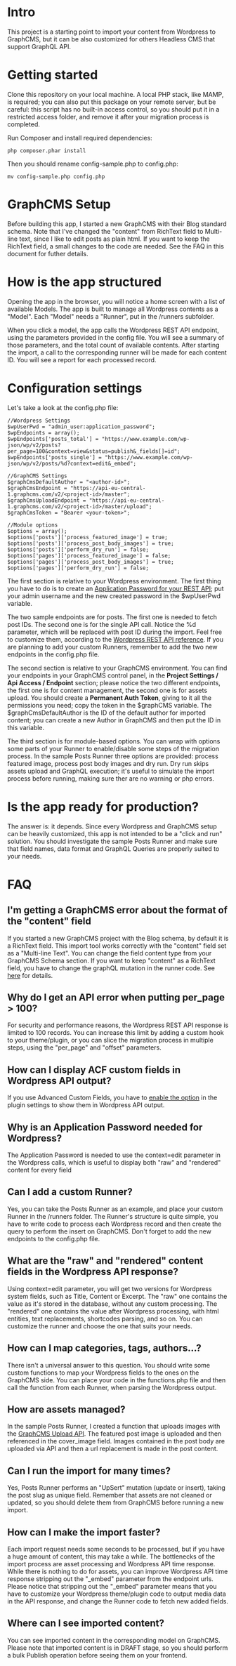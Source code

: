 # Intro
This project is a starting point to import your content from Wordpress to GraphCMS, but it can be also customized for others Headless CMS that support GraphQL API.

# Getting started
Clone this repository on your local machine.
A local PHP stack, like MAMP, is required; you can also put this package on your remote server, but be careful: this script has no built-in access control, so you should put it in a restricted access folder, and remove it after your migration process is completed.

Run Composer and install required dependencies:
```
php composer.phar install
```
Then you should rename config-sample.php to config.php:
```
mv config-sample.php config.php
```

# GraphCMS Setup
Before building this app, I started a new GraphCMS with their Blog standard schema.
Note that I've changed the "content" from RichText field to Multi-line text, since I like to edit posts as plain html.
If you want to keep the RichText field, a small changes to the code are needed.
See the FAQ in this document for futher details.

# How is the app structured
Opening the app in the browser, you will notice a home screen with a list of available Models.
The app is built to manage all Wordpress contents as a "Model".
Each "Model" needs a "Runner", put in the /runners subfolder.

When you click a model, the app calls the Wordpress REST API endpoint, using the parameters provided in the config file.
You will see a summary of those parameters, and the total count of available contents.
After starting the import, a call to the corresponding runner will be made for each content ID.
You will see a report for each processed record.

# Configuration settings
Let's take a look at the config.php file:
```
//Wordpress Settings
$wpUserPwd = "admin_user:application_password";
$wpEndpoints = array();
$wpEndpoints['posts_total'] = "https://www.example.com/wp-json/wp/v2/posts?per_page=100&context=view&status=publish&_fields[]=id";
$wpEndpoints['posts_single'] = "https://www.example.com/wp-json/wp/v2/posts/%d?context=edit&_embed";

//GraphCMS Settings
$graphCmsDefaultAuthor = "<author-id>";
$graphCmsEndpoint = "https://api-eu-central-1.graphcms.com/v2/<project-id>/master";
$graphCmsUploadEndpoint = "https://api-eu-central-1.graphcms.com/v2/<project-id>/master/upload";
$graphCmsToken = "Bearer <your-token>";

//Module options
$options = array();
$options['posts']['process_featured_image'] = true;
$options['posts']['process_post_body_images'] = true;
$options['posts']['perform_dry_run'] = false;
$options['pages']['process_featured_image'] = false;
$options['pages']['process_post_body_images'] = true;
$options['pages']['perform_dry_run'] = false;
```
The first section is relative to your Wordpress environment.
The first thing you have to do is to create an [Application Password for your REST API](https://artisansweb.net/how-to-use-application-passwords-in-wordpress-for-rest-api-authentication/); put your admin username and the new created password in the $wpUserPwd variable.

The two sample endpoints are for posts.
The first one is needed to fetch post IDs.
The second one is for the single API call. Notice the %d parameter, which will be replaced with post ID during the import.
Feel free to customize them, according to the [Wordpress REST API reference](https://developer.wordpress.org/rest-api/reference/).
If you are planning to add your custom Runners, remember to add the two new endpoints in the config.php file.

The second section is relative to your GraphCMS environment.
You can find your endpoints in your GraphCMS control panel, in the **Project Settings / Api Access / Endpoint** section; please notice the two different endpoints, the first one is for content management, the second one is for assets upload.
You should create a **Permanent Auth Token**, giving to it all the permissions you need; copy the token in the $graphCMS variable.
The $graphCmsDefaultAuthor is the ID of the default author for imported content; you can create a new Author in GraphCMS and then put the ID in this variable.

The third section is for module-based options.
You can wrap with options some parts of your Runner to enable/disable some steps of the migration process.
In the sample Posts Runner three options are provided: process featured image, process post body images and dry run.
Dry run skips assets upload and GraphQL execution; it's useful to simulate the import process before running, making sure ther are no warning or php errors.

# Is the app ready for production?
The answer is: it depends.
Since every Wordpress and GraphCMS setup can be heavily customized, this app is not intended to be a "click and run" solution.
You should investigate the sample Posts Runner and make sure that field names, data format and GraphQL Queries are properly suited to your needs.

# FAQ
## I'm getting a GraphCMS error about the format of the "content" field
If you started a new GraphCMS project with the Blog schema, by default it is a RichText field.
This import tool works correctly with the "content" field set as a "Multi-line Text".
You can change the field content type from your GraphCMS Schema section.
If you want to keep "content" as a RichText field, you have to change the graphQL mutation in the runner code.
See [here](https://graphcms.com/docs/api-reference/schema/field-types#rich-text) for details.

## Why do I get an API error when putting per_page > 100?
For security and performance reasons, the Wordpress REST API response is limited to 100 records.
You can increase this limit by adding a custom hook to your theme/plugin, or you can slice the migration process in multiple steps, using the "per_page" and "offset" parameters.

## How can I display ACF custom fields in Wordpress API output?
If you use Advanced Custom Fields, you have to [enable the option](https://www.advancedcustomfields.com/resources/wp-rest-api-integration/) in the plugin settings to show them in Wordpress API output.

## Why is an Application Password needed for Wordpress?
The Application Password is needed to use the context=edit parameter in the Wordpress calls, which is useful to display both "raw" and "rendered" content for every field

## Can I add a custom Runner?
Yes, you can take the Posts Runner as an example, and place your custom Runner in the /runners folder.
The Runner's structure is quite simple, you have to write code to process each Wordpress record and then create the query to perform the insert on GraphCMS.
Don't forget to add the new endpoints to the config.php file.

## What are the "raw" and "rendered" content fields in the Wordpress API response?
Using context=edit parameter, you will get two versions for Wordpress system fields, such as Title, Content or Excerpt.
The "raw" one contains the value as it's stored in the database, without any custom processing.
The "rendered" one contains the value after Wordpress processing, with html entities, text replacements, shortcodes parsing, and so on.
You can customize the runner and choose the one that suits your needs.

## How can I map categories, tags, authors...?
There isn't a universal answer to this question.
You should write some custom functions to map your Wordpress fields to the ones on the GraphCMS side.
You can place your code in the functions.php file and then call the function from each Runner, when parsing the Wordpress output.

## How are assets managed?
In the sample Posts Runner, I created a function that uploads images with the [GraphCMS Upload API](https://graphcms.com/docs/api-reference/content-api/assets).
The featured post image is uploaded and then referenced in the cover_image field.
Images contained in the post body are uploaded via API and then a url replacement is made in the post content.

## Can I run the import for many times?
Yes, Posts Runner performs an "UpSert" mutation (update or insert), taking the post slug as unique field.
Remember that assets are not cleaned or updated, so you should delete them from GraphCMS before running a new import.

## How can I make the import faster?
Each import request needs some seconds to be processed, but if you have a huge amount of content, this may take a while.
The bottlenecks of the import process are asset processing and Wordpress API time response.
While there is nothing to do for assets, you can improve Wordpress API time response stripping out the "_embed" parameter from the endpoint urls. 
Please notice that stripping out the "_embed" parameter means that you have to customize your Wordpress theme/plugin code to output media data in the API response, and change the Runner code to fetch new added fields.

## Where can I see imported content?
You can see imported content in the corresponding model on GraphCMS.
Please note that imported content is in DRAFT stage, so you should perform a bulk Publish operation before seeing them on your frontend.